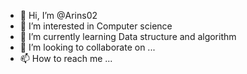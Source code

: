 - 👋 Hi, I’m @Arins02
- 👀 I’m interested in Computer science
- 🌱 I’m currently learning Data structure and algorithm 
- 💞️ I’m looking to collaborate on ...
- 📫 How to reach me ...

<!---
Arins02/Arins02 is a ✨ special ✨ repository because its `README.md` (this file) appears on your GitHub profile.
You can click the Preview link to take a look at your changes.
--->
